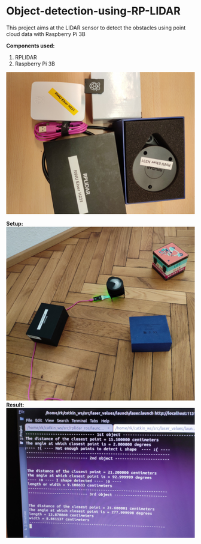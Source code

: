 # Object-detection-using-RP-LIDAR
This project aims at the LIDAR sensor to detect the obstacles using point cloud data with Raspberry Pi 3B

__Components used:__
1. RPLIDAR
2. Raspberry Pi 3B 

![](images/IMG_20191125_230721.jpg)

__Setup:__
![](images/IMG_20200113_112509.jpg)
__Result:__
![](images/IMG_20200113_112504.jpg)
